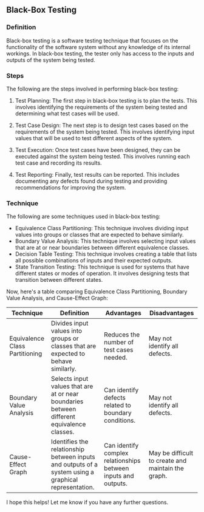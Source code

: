 ## Black-Box Testing

### Definition
Black-box testing is a software testing technique that focuses on the functionality of the software system without any knowledge of its internal workings. In black-box testing, the tester only has access to the inputs and outputs of the system being tested.

### Steps
The following are the steps involved in performing black-box testing:

1. Test Planning: The first step in black-box testing is to plan the tests. This involves identifying the requirements of the system being tested and determining what test cases will be used.

2. Test Case Design: The next step is to design test cases based on the requirements of the system being tested. This involves identifying input values that will be used to test different aspects of the system.

3. Test Execution: Once test cases have been designed, they can be executed against the system being tested. This involves running each test case and recording its results.

4. Test Reporting: Finally, test results can be reported. This includes documenting any defects found during testing and providing recommendations for improving the system.

### Technique
The following are some techniques used in black-box testing:

- Equivalence Class Partitioning: This technique involves dividing input values into groups or classes that are expected to behave similarly.
- Boundary Value Analysis: This technique involves selecting input values that are at or near boundaries between different equivalence classes.
- Decision Table Testing: This technique involves creating a table that lists all possible combinations of inputs and their expected outputs.
- State Transition Testing: This technique is used for systems that have different states or modes of operation. It involves designing tests that transition between different states.

Now, here's a table comparing Equivalence Class Partitioning, Boundary Value Analysis, and Cause-Effect Graph:

| Technique | Definition | Advantages | Disadvantages |
| --- | --- | --- | --- |
| Equivalence Class Partitioning | Divides input values into groups or classes that are expected to behave similarly. | Reduces the number of test cases needed. | May not identify all defects. |
| Boundary Value Analysis | Selects input values that are at or near boundaries between different equivalence classes. | Can identify defects related to boundary conditions. | May not identify all defects. |
| Cause-Effect Graph | Identifies the relationship between inputs and outputs of a system using a graphical representation. | Can identify complex relationships between inputs and outputs. | May be difficult to create and maintain the graph. |

I hope this helps! Let me know if you have any further questions.
